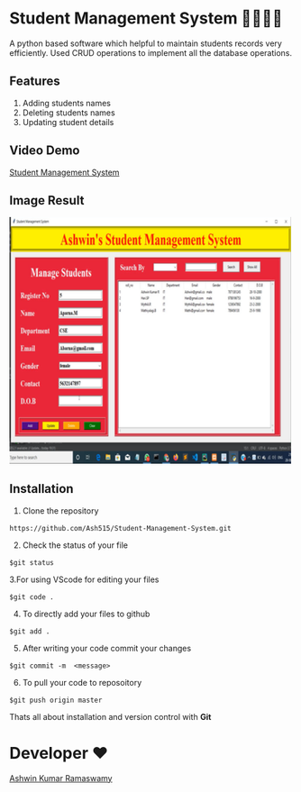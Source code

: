 # Student Management System 👩‍🎓👨‍🎓
A python based software which helpful to maintain students records very efficiently. 
Used CRUD operations to implement all the database operations.
## Features
1) Adding students names
2) Deleting students names
3) Updating student details

## Video Demo
[Student Management System](https://www.youtube.com/watch?v=vLAJZ401WQw&t=1s)

## Image Result
<img src="/Image Result/Op.png" width="500px">

## Installation 
1. Clone the repository 
```
https://github.com/Ash515/Student-Management-System.git
```
2. Check the status of your file 
```
$git status
```

3.For using VScode for editing your files 
```
$git code .
```
4. To directly add your files to github
```
$git add .
```
5. After writing your code commit your changes 
```
$git commit -m  <message>
```
6. To pull your code to reposoitory
```
$git push origin master
```
Thats all about installation and version control with **Git**

# Developer ❤
[Ashwin Kumar Ramaswamy](https://github.com/Ash515)
